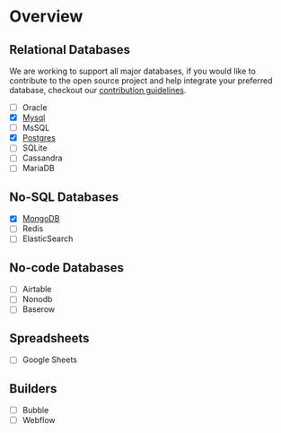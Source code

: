 # Overview

## Relational Databases

We are working to support all major databases, if you would like to contribute to the open source project and help integrate your preferred database, checkout our [contribution guidelines](/developers/contributing).

- [ ] Oracle
- [x] [Mysql](/data-sources/mysql)
- [ ] MsSQL
- [x] [Postgres](/data-sources/postgres)
- [ ] SQLite
- [ ] Cassandra
- [ ] MariaDB

## No-SQL Databases

- [x] [MongoDB](/data-sources/mongodb)
- [ ] Redis
- [ ] ElasticSearch

## No-code Databases

- [ ] Airtable
- [ ] Nonodb
- [ ] Baserow

## Spreadsheets

- [ ] Google Sheets

## Builders

- [ ] Bubble
- [ ] Webflow